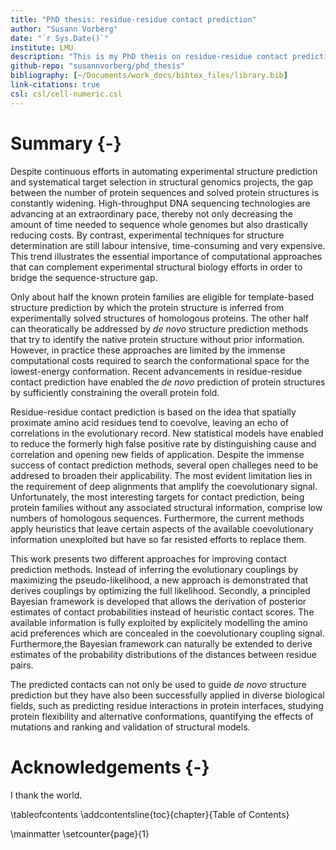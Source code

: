 ```yaml
---
title: "PhD thesis: residue-residue contact prediction"
author: "Susann Vorberg"
date: "`r Sys.Date()`"
institute: LMU
description: "This is my PhD thesis on residue-residue contact prediction."
github-repo: "susannvorberg/phd_thesis"
bibliography: [~/Documents/work_docs/bibtex_files/library.bib]
link-citations: true
csl: csl/cell-numeric.csl
---
```


# Summary {-}

Despite continuous efforts in automating experimental structure prediction and systematical target selection in structural genomics projects, the gap between the number of protein sequences and solved protein structures is constantly widening.
High-throughput DNA sequencing technologies are advancing at an extraordinary pace, thereby not only decreasing the amount of time needed to sequence whole genomes but also drastically reducing costs.
By contrast, experimental techniques for structure determination are still labour intensive, time-consuming and very expensive.
This trend illustrates the essential importance of computational approaches that can complement experimental structural biology efforts in order to bridge the sequence-structure gap.

Only about half the known protein families are eligible for template-based structure prediction by which the protein structure is inferred from experimentally solved structures of homologous proteins.
The other half can theoratically be addressed by *de novo* structure prediction methods that try to identify the native protein structure without prior information.
However, in practice these approaches are limited by the immense computational costs required to search the conformational space for the lowest-energy conformation.
Recent advancements in residue-residue contact prediction have enabled the *de novo* prediction of protein structures by sufficiently constraining the overall protein fold.

Residue-residue contact prediction is based on the idea that spatially proximate amino acid residues tend to coevolve, leaving an echo of correlations in the evolutionary record.
New statistical models have enabled to reduce the formerly high false positive rate by distinguishing cause and correlation and opening new fields of application.
Despite the immense success of contact prediction methods, several open challeges need to be addresed to broaden their applicability.
The most evident limitation lies in the requirement of deep alignments that amplify the coevolutionary signal.
Unfortunately, the most interesting targets for contact prediction, being protein families without any associated structural information, comprise low numbers of homologous sequences.
Furthermore, the current methods apply heuristics that leave certain aspects of the available coevolutionary information unexploited but have so far resisted efforts to replace them.

This work presents two different approaches for improving contact prediction methods.
Instead of inferring the evolutionary couplings by maximizing the pseudo-likelihood, a new approach is demonstrated that derives couplings by optimizing the full likelihood.
Secondly, a principled Bayesian framework is developed that allows the derivation of posterior estimates of contact probabilities instead of heuristic contact scores.
The available information is fully exploited by explicitely modelling the amino acid preferences which are concealed in the coevolutionary coupling signal.
Furthermore,the Bayesian framework can naturally be extended to derive estimates of the probability distributions of the distances between residue pairs.

The predicted contacts can not only be used to guide *de novo* structure prediction but they have also been successfully applied in diverse biological fields, such as predicting residue interactions in protein interfaces, studying protein flexibility and alternative conformations, quantifying the effects of mutations and ranking and validation of structural models. 


# Acknowledgements {-}

I thank the world. 

<!--

I am very grateful to Johannes Söding, for giving me the opportunity to work in his lab, for his supervision and guidance on this fascinating project.
I learned a lot from you, not only analytical and statistical skills, but also about being a scientist and what holds the scientific world together at its core.
Your enthusiasm and your convincing attitude always kept me going.

I also want to thank Julien Gagneur for supervising this thesis together with the other members of my examination board: Franz Herzog, Klaus Förstermann, Karl-Peter Hopfner and Oliver Keppler.  
My thanks goes also to Roland Beckmann who was part of my thesis advisory commitee.
Special thanks goes to Julien who had great and pragmatic ideas that helped to keep the big picture in focus.

My gratitude goes also to the Quantitative Biosciences Munich graduate school.
Foremost to Ulrike Gaul and Erwin Frey for installing this great melting pot of science. 
With QBM's financial support I could visit inspiring conferences that helped me to grow as scientist and maybe even more as a person. 
Additionally, I thank the staff Mara Kieke, Julia Schlehe, Filiz Civril, Markus Hohle and Michael Mende who organized so many great lectures, workshops, and events for us and were always ready to help.

I want to thank my group, the Söding lab, for their support and distraction in- and outside the lab. 
You were more than mere colleagues, you became true friends and made me enjoy coming to work every single day.
In particular to Anja and Mark who stayed, like me, in Munich until the very end.
It will be an honor to shut down the lights in our beloved djungle office together with you.
Thanks a lot, Jessica, for finding the time for proofreading, even when there is no time at all.
My thanks also go to the Gagneur group with whom we shared the office space at the LMU gene center for many years. 
Thanks for your open office doors during my Garching visits whenever I felt I needed company. 

I also want to thank my former coaches, Henrik Lindner and Torsten Kunke, who supported my decision to leave the army and send me on my way to becoming Dr. Susi.
Without you I might still be soaring the skies. 

I want to thank my family for raising me curious and sceptical and therefore having me equipped with fundamental scientific skills. 

Daniel you are the love of my life.

-->

\tableofcontents
\addcontentsline{toc}{chapter}{Table of Contents}



\mainmatter \setcounter{page}{1}